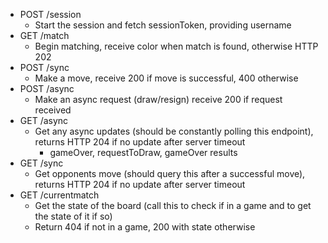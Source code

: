 - POST /session
    - Start the session and fetch sessionToken, providing username
- GET /match
    - Begin matching, receive color when match is found, otherwise HTTP 202
- POST /sync
    - Make a move, receive 200 if move is successful, 400 otherwise
- POST /async
    - Make an async request (draw/resign) receive 200 if request received
- GET /async
    - Get any async updates (should be constantly polling this endpoint), returns HTTP 204 if no update after server timeout
        - gameOver, requestToDraw, gameOver results
- GET /sync
    - Get opponents move (should query this after a successful move), returns HTTP 204 if no update after server timeout
- GET /currentmatch
    - Get the state of the board (call this to check if in a game and to get the state of it if so)
    - Return 404 if not in a game, 200 with state otherwise
